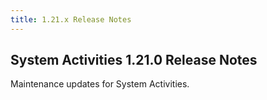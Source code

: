 ```yaml
---
title: 1.21.x Release Notes
---
```




## System Activities 1.21.0 Release Notes

Maintenance updates for System Activities.
